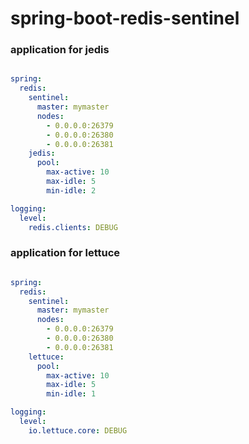 # spring-boot-redis-sentinel


### application for jedis

```yaml

spring:
  redis:
    sentinel:
      master: mymaster
      nodes:
        - 0.0.0.0:26379
        - 0.0.0.0:26380
        - 0.0.0.0:26381
    jedis:
      pool:
        max-active: 10
        max-idle: 5
        min-idle: 2

logging:
  level:
    redis.clients: DEBUG

```


### application for lettuce


```yaml

spring:
  redis:
    sentinel:
      master: mymaster
      nodes:
        - 0.0.0.0:26379
        - 0.0.0.0:26380
        - 0.0.0.0:26381
    lettuce:
      pool:
        max-active: 10
        max-idle: 5
        min-idle: 1

logging:
  level:
    io.lettuce.core: DEBUG

```